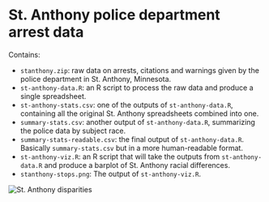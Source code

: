 # St. Anthony police department arrest data

Contains:
- `stanthony.zip`: raw data on arrests, citations and warnings given by the police department in St. Anthony, Minnesota.
- `st-anthony-data.R`: an R script to process the raw data and produce a single spreadsheet.
- `st-anthony-stats.csv`: one of the outputs of `st-anthony-data.R`, containing all the original St. Anthony spreadsheets combined into one.
- `summary-stats.csv`: another output of `st-anthony-data.R`, summarizing the police data by subject race.
- `summary-stats-readable.csv`: the final output of `st-anthony-data.R`. Basically `summary-stats.csv` but in a more human-readable format.
- `st-anthony-viz.R`: an R script that will take the outputs from `st-anthony-data.R` and produce a barplot of St. Anthony racial differences.
- `stanthony-stops.png`: The output of `st-anthony-viz.R`.

![St. Anthony disparities](https://raw.githubusercontent.com/pioneerpress/code/master/st-anthony-police/stanthony-stops.png)
